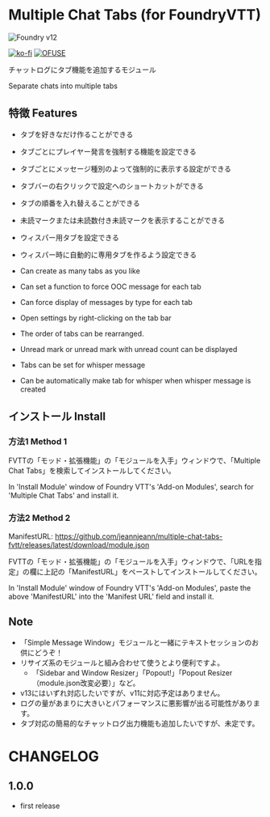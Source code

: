 # Multiple Chat Tabs (for FoundryVTT)

<!--- ![Foundry v11](https://img.shields.io/badge/foundry-v11-green) --->
![Foundry v12](https://img.shields.io/badge/foundry-v12-green)
<!--- ![Foundry v13](https://img.shields.io/badge/foundry-v13-green) --->

[![ko-fi](https://ko-fi.com/img/githubbutton_sm.svg)](https://ko-fi.com/X8X415YUSP)
[![OFUSE](https://img.shields.io/badge/OFUSE-9cf.svg?style=for-the-badge)](https://ofuse.me/o?uid=81619)

チャットログにタブ機能を追加するモジュール

Separate chats into multiple tabs

## 特徴  Features

- タブを好きなだけ作ることができる
- タブごとにプレイヤー発言を強制する機能を設定できる
- タブごとにメッセージ種別のよって強制的に表示する設定ができる
- タブバーの右クリックで設定へのショートカットができる
- タブの順番を入れ替えることができる
- 未読マークまたは未読数付き未読マークを表示することができる
- ウィスパー用タブを設定できる
- ウィスパー時に自動的に専用タブを作るよう設定できる

- Can create as many tabs as you like
- Can set a function to force OOC message for each tab
- Can force display of messages by type for each tab
- Open settings by right-clicking on the tab bar
- The order of tabs can be rearranged.
- Unread mark or unread mark with unread count can be displayed
- Tabs can be set for whisper message
- Can be automatically make tab for whisper when whisper message is created


## インストール  Install

### 方法1  Method 1

FVTTの「モッド・拡張機能」の「モジュールを入手」ウィンドウで、「Multiple Chat Tabs」を検索してインストールしてください。

In 'Install Module' window of Foundry VTT's 'Add-on Modules', search for 'Multiple Chat Tabs' and install it.

### 方法2  Method 2

ManifestURL: https://github.com/jeannjeann/multiple-chat-tabs-fvtt/releases/latest/download/module.json

FVTTの「モッド・拡張機能」の「モジュールを入手」ウィンドウで、「URLを指定」の欄に上記の「ManifestURL」をペーストしてインストールしてください。

In 'Install Module' window of Foundry VTT's 'Add-on Modules', paste the above 'ManifestURL' into the 'Manifest URL' field and install it.

## Note

- 「Simple Message Window」モジュールと一緒にテキストセッションのお供にどうぞ！
- リサイズ系のモジュールと組み合わせて使うとより便利ですよ。
  - 「Sidebar and Window Resizer」「Popout!」「Popout Resizer（module.json改変必要）」など。
- v13にはいずれ対応したいですが、v11に対応予定はありません。
- ログの量があまりに大きいとパフォーマンスに悪影響が出る可能性があります。
- タブ対応の簡易的なチャットログ出力機能も追加したいですが、未定です。


# CHANGELOG

## 1.0.0
- first release
